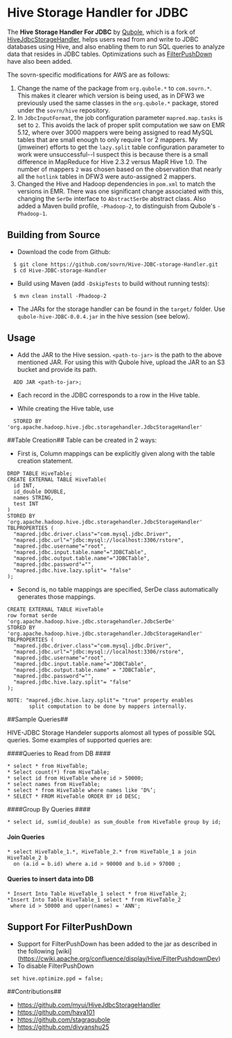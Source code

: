 # Hive Storage Handler for JDBC

The **Hive Storage Handler For JDBC** by [Qubole](www.qubole.com), which is a fork of [HiveJdbcStorageHandler](https://github.com/myui/HiveJdbcStorageHandler), helps users read from and write to JDBC databases using Hive, and also enabling them to run SQL queries to analyze data that resides in JDBC tables.
Optimizations such as [FilterPushDown](https://cwiki.apache.org/confluence/display/Hive/FilterPushdownDev) have also been added.

The sovrn-specific modifications for AWS are as follows:

1. Change the name of the package from `org.qubole.*` to `com.sovrn.*`. 
This makes it clearer which version is being used, as in DFW3 we previously used the same classes in 
the `org.qubole.*` package, stored under the `sovrn/hive` repository.
2. In `JdbcInputFormat`, the job configuration parameter `mapred.map.tasks` 
is set to `2`. 
This avoids the lack of proper split computation we saw on EMR 5.12, where over 3000 mappers 
were being assigned to read MySQL tables that are small enough to only require 1 or 2 mappers. My (jmweiner) efforts to get the `lazy.split` table configuration 
parameter to work were unsuccessful--I suspect this is because there is a small difference in MapReduce for Hive 2.3.2 versus 
MapR Hive 1.0. The number of mappers `2` was chosen based on the observation that nearly all the `hotlink` tables in DFW3 were 
auto-assigned 2 mappers.
3. Changed the Hive and Hadoop dependencies in `pom.xml` to match the versions in EMR. There was one significant change 
associated with this, changing the `SerDe` interface to `AbstractSerDe` abstract class. Also added a Maven build 
profile, `-Phadoop-2`, to distinguish from Qubole's `-Phadoop-1`.

## Building from Source
* Download the code from Github:
```
  $ git clone https://github.com/sovrn/Hive-JDBC-storage-Handler.git
  $ cd Hive-JDBC-storage-Handler
```

* Build using Maven (add ```-DskipTests``` to build without running tests):

```
  $ mvn clean install -Phadoop-2
```

* The JARs for the storage handler can be found in the ```target/``` folder. Use ```qubole-hive-JDBC-0.0.4.jar``` in the hive session (see below).

## Usage
* Add the JAR to the Hive session. ```<path-to-jar>``` is the path to the above mentioned JAR. For using this with Qubole hive, upload the JAR to an S3 bucket and provide its path.
  
``` 
  ADD JAR <path-to-jar>;
```

* Each record in the JDBC corresponds to a row in the Hive table.

* While creating the Hive table, use 
  
```
  STORED BY 'org.apache.hadoop.hive.jdbc.storagehandler.JdbcStorageHandler'
```
  
##Table Creation##
Table can be created in 2 ways:
* First is, Column mappings can be explicitly given along with the table creation statement.

```
DROP TABLE HiveTable;
CREATE EXTERNAL TABLE HiveTable(
  id INT,
  id_double DOUBLE,
  names STRING,
  test INT
)
STORED BY 'org.apache.hadoop.hive.jdbc.storagehandler.JdbcStorageHandler'
TBLPROPERTIES (
  "mapred.jdbc.driver.class"="com.mysql.jdbc.Driver",
  "mapred.jdbc.url"="jdbc:mysql://localhost:3306/rstore",
  "mapred.jdbc.username"="root",
  "mapred.jdbc.input.table.name"="JDBCTable",
  "mapred.jdbc.output.table.name"="JDBCTable",
  "mapred.jdbc.password"="",
  "mapred.jdbc.hive.lazy.split"= "false"
);

```

* Second is, no table mappings are specified, SerDe class automatically generates those mappings.

```
CREATE EXTERNAL TABLE HiveTable
row format serde 'org.apache.hadoop.hive.jdbc.storagehandler.JdbcSerDe'
STORED BY 'org.apache.hadoop.hive.jdbc.storagehandler.JdbcStorageHandler'
TBLPROPERTIES (
  "mapred.jdbc.driver.class"="com.mysql.jdbc.Driver",
  "mapred.jdbc.url"="jdbc:mysql://localhost:3306/rstore",
  "mapred.jdbc.username"="root",
  "mapred.jdbc.input.table.name"="JDBCTable",
  "mapred.jdbc.output.table.name" = "JDBCTable",
  "mapred.jdbc.password"="",
  "mapred.jdbc.hive.lazy.split"= "false"
);
```

```
NOTE: "mapred.jdbc.hive.lazy.split"= "true" property enables 
       split computation to be done by mappers internally.
```

##Sample Queries##

HIVE-JDBC Storage Handeler supports alomost all types of possible SQL queries. Some examples of supported queries are:

####Queries to Read from DB ####
```
* select * from HiveTable;
* Select count(*) from HiveTable;
* select id from HiveTable where id > 50000;
* select names from HiveTable;
* select * from HiveTable where names like ‘D%’;
* SELECT * FROM HiveTable ORDER BY id DESC;
```
####Group By Queries ####
```
* select id, sum(id_double) as sum_double from HiveTable group by id;

```
#### Join Queries ####
```
* select HiveTable_1.*, HiveTable_2.* from HiveTable_1 a join HiveTable_2 b 
  on (a.id = b.id) where a.id > 90000 and b.id > 97000 ;
```
#### Queries to insert data into DB ####
```
* Insert Into Table HiveTable_1 select * from HiveTable_2;
*Insert Into Table HiveTable_1 select * from HiveTable_2 
 where id > 50000 and upper(names) = 'ANN';
```

## Support For FilterPushDown ##

* Support for FilterPushDown has been added to the jar as described in the following [wiki] (https://cwiki.apache.org/confluence/display/Hive/FilterPushdownDev)
* To disable FilterPushDown 
```
 set hive.optimize.ppd = false;
```
##Contributions##
* https://github.com/myui/HiveJdbcStorageHandler
* https://github.com/hava101
* https://github.com/stagraqubole
* https://github.com/divyanshu25
